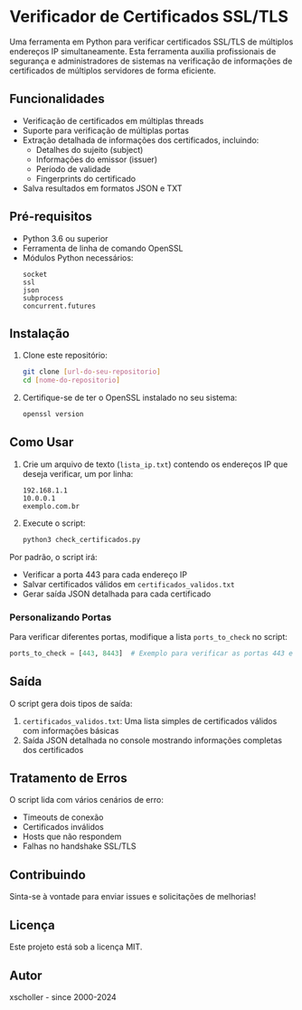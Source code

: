 # Verificador de Certificados SSL/TLS

Uma ferramenta em Python para verificar certificados SSL/TLS de múltiplos endereços IP simultaneamente. Esta ferramenta auxilia profissionais de segurança e administradores de sistemas na verificação de informações de certificados de múltiplos servidores de forma eficiente.

## Funcionalidades

- Verificação de certificados em múltiplas threads
- Suporte para verificação de múltiplas portas
- Extração detalhada de informações dos certificados, incluindo:
  - Detalhes do sujeito (subject)
  - Informações do emissor (issuer)
  - Período de validade
  - Fingerprints do certificado
- Salva resultados em formatos JSON e TXT

## Pré-requisitos

- Python 3.6 ou superior
- Ferramenta de linha de comando OpenSSL
- Módulos Python necessários:
  ```
  socket
  ssl
  json
  subprocess
  concurrent.futures
  ```

## Instalação

1. Clone este repositório:
   ```bash
   git clone [url-do-seu-repositorio]
   cd [nome-do-repositorio]
   ```

2. Certifique-se de ter o OpenSSL instalado no seu sistema:
   ```bash
   openssl version
   ```

## Como Usar

1. Crie um arquivo de texto (`lista_ip.txt`) contendo os endereços IP que deseja verificar, um por linha:
   ```
   192.168.1.1
   10.0.0.1
   exemplo.com.br
   ```

2. Execute o script:
   ```bash
   python3 check_certificados.py
   ```

Por padrão, o script irá:
- Verificar a porta 443 para cada endereço IP
- Salvar certificados válidos em `certificados_validos.txt`
- Gerar saída JSON detalhada para cada certificado

### Personalizando Portas

Para verificar diferentes portas, modifique a lista `ports_to_check` no script:

```python
ports_to_check = [443, 8443]  # Exemplo para verificar as portas 443 e 8443
```

## Saída

O script gera dois tipos de saída:

1. `certificados_validos.txt`: Uma lista simples de certificados válidos com informações básicas
2. Saída JSON detalhada no console mostrando informações completas dos certificados

## Tratamento de Erros

O script lida com vários cenários de erro:
- Timeouts de conexão
- Certificados inválidos
- Hosts que não respondem
- Falhas no handshake SSL/TLS

## Contribuindo

Sinta-se à vontade para enviar issues e solicitações de melhorias!

## Licença

Este projeto está sob a licença MIT.

## Autor

xscholler - since 2000-2024
